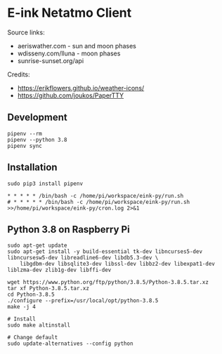 # E-ink Netatmo Client

Source links:
- aeriswather.com - sun and moon phases
- wdisseny.com/lluna - moon phases
- sunrise-sunset.org/api

Credits:
- https://erikflowers.github.io/weather-icons/
- https://github.com/joukos/PaperTTY

## Development

```
pipenv --rm
pipenv --python 3.8
pipenv sync
```

## Installation

```
sudo pip3 install pipenv
```

```
* * * * * /bin/bash -c /home/pi/workspace/eink-py/run.sh
# * * * * * /bin/bash -c /home/pi/workspace/eink-py/run.sh >>/home/pi/workspace/eink-py/cron.log 2>&1
```

## Python 3.8 on Raspberry Pi

```
sudo apt-get update
sudo apt-get install -y build-essential tk-dev libncurses5-dev libncursesw5-dev libreadline6-dev libdb5.3-dev \
    libgdbm-dev libsqlite3-dev libssl-dev libbz2-dev libexpat1-dev liblzma-dev zlib1g-dev libffi-dev

wget https://www.python.org/ftp/python/3.8.5/Python-3.8.5.tar.xz
tar xf Python-3.8.5.tar.xz
cd Python-3.8.5
./configure --prefix=/usr/local/opt/python-3.8.5
make -j 4

# Install
sudo make altinstall

# Change default
sudo update-alternatives --config python

```
